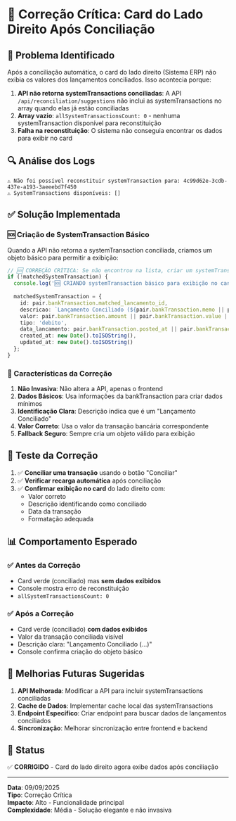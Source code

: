 # 🔧 Correção Crítica: Card do Lado Direito Após Conciliação

## 🎯 Problema Identificado
Após a conciliação automática, o card do lado direito (Sistema ERP) não exibia os valores dos lançamentos conciliados. Isso acontecia porque:

1. **API não retorna systemTransactions conciliadas**: A API `/api/reconciliation/suggestions` não inclui as systemTransactions no array quando elas já estão conciliadas
2. **Array vazio**: `allSystemTransactionsCount: 0` - nenhuma systemTransaction disponível para reconstituição
3. **Falha na reconstituição**: O sistema não conseguia encontrar os dados para exibir no card

## 🔍 Análise dos Logs
```
⚠️ Não foi possível reconstituir systemTransaction para: 4c99d62e-3cdb-437e-a193-3aeeebd7f450
⚠️ SystemTransactions disponíveis: []
```

## ✅ Solução Implementada

### 🆘 Criação de SystemTransaction Básico
Quando a API não retorna a systemTransaction conciliada, criamos um objeto básico para permitir a exibição:

```typescript
// 🆘 CORREÇÃO CRÍTICA: Se não encontrou na lista, criar um systemTransaction básico
if (!matchedSystemTransaction) {
  console.log('🆘 CRIANDO systemTransaction básico para exibição no card');
  
  matchedSystemTransaction = {
    id: pair.bankTransaction.matched_lancamento_id,
    descricao: `Lançamento Conciliado (${pair.bankTransaction.memo || pair.bankTransaction.payee || 'Sem descrição'})`,
    valor: pair.bankTransaction.amount || pair.bankTransaction.value || 0,
    tipo: 'debito',
    data_lancamento: pair.bankTransaction.posted_at || pair.bankTransaction.date,
    created_at: new Date().toISOString(),
    updated_at: new Date().toISOString()
  };
}
```

### 🎯 Características da Correção

1. **Não Invasiva**: Não altera a API, apenas o frontend
2. **Dados Básicos**: Usa informações da bankTransaction para criar dados mínimos
3. **Identificação Clara**: Descrição indica que é um "Lançamento Conciliado"
4. **Valor Correto**: Usa o valor da transação bancária correspondente
5. **Fallback Seguro**: Sempre cria um objeto válido para exibição

## 🧪 Teste da Correção

1. ✅ **Conciliar uma transação** usando o botão "Conciliar"
2. ✅ **Verificar recarga automática** após conciliação
3. ✅ **Confirmar exibição no card** do lado direito com:
   - Valor correto
   - Descrição identificando como conciliado
   - Data da transação
   - Formatação adequada

## 📊 Comportamento Esperado

### ✅ Antes da Correção
- Card verde (conciliado) mas **sem dados exibidos**
- Console mostra erro de reconstituição
- `allSystemTransactionsCount: 0`

### ✅ Após a Correção  
- Card verde (conciliado) **com dados exibidos**
- Valor da transação conciliada visível
- Descrição clara: "Lançamento Conciliado (...)"
- Console confirma criação do objeto básico

## 🔮 Melhorias Futuras Sugeridas

1. **API Melhorada**: Modificar a API para incluir systemTransactions conciliadas
2. **Cache de Dados**: Implementar cache local das systemTransactions
3. **Endpoint Específico**: Criar endpoint para buscar dados de lançamentos conciliados
4. **Sincronização**: Melhorar sincronização entre frontend e backend

## 🏁 Status
✅ **CORRIGIDO** - Card do lado direito agora exibe dados após conciliação

---
**Data**: 09/09/2025  
**Tipo**: Correção Crítica  
**Impacto**: Alto - Funcionalidade principal  
**Complexidade**: Média - Solução elegante e não invasiva
